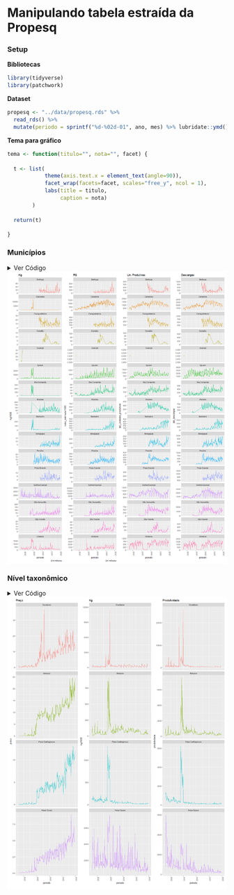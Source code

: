 Manipulando tabela estraída da Propesq
================

<style>
div.hidecode + pre {display: none}
</style>

### Setup

**Bibliotecas**

``` r
library(tidyverse)
library(patchwork)
```

**Dataset**

``` r
propesq <- "../data/propesq.rds" %>%
  read_rds() %>%
  mutate(periodo = sprintf("%d-%02d-01", ano, mes) %>% lubridate::ymd())
```

**Tema para gráfico**

``` r
tema <- function(titulo="", nota="", facet) {
  
  t <- list(
            theme(axis.text.x = element_text(angle=90)),
            facet_wrap(facets=facet, scales="free_y", ncol = 1),
            labs(title = titulo,
                 caption = nota) 
        )
  
  return(t)

}
```

### Municípios

<details>

<summary> Ver Código </summary>

``` r

plot.kg <- propesq %>% 
  group_by(municipio, periodo) %>%
  summarise(kg = sum(kg)) %>%
  ungroup() %>%
  ggplot() +
  geom_line(aes(x = periodo, y = kg/1000, color = factor(municipio)), show.legend = F) + 
  tema(titulo = "Kg", nota = "Em milhares", facet="municipio")

plot.vlr <- propesq %>% 
  group_by(municipio, periodo) %>%
  summarise(valor_estimado = sum(valor_estimado)) %>%
  ungroup() %>%
  ggplot() + 
  geom_line(aes(x = periodo, y = valor_estimado/1000, color = factor(municipio)), show.legend = F) +
  tema(titulo = "R$", nota = "Em milhares", facet="municipio")

plot.dscg <- propesq %>% 
  group_by(municipio, periodo) %>%
  summarise(qtd_descargas = sum(qtd_descargas)) %>%
  ungroup() %>%
  ggplot() + 
  geom_line(aes(x=periodo, y=qtd_descargas, color=factor(municipio)), show.legend = F) +
  tema(titulo = "Descargas", facet="municipio")

plot.un_prd <- propesq %>% 
  group_by(municipio, periodo) %>%
  summarise(qtd_unidades_produtivas = sum(qtd_unidades_produtivas)) %>%
  ungroup() %>%
  ggplot() + 
  geom_line(aes(x=periodo, y=qtd_unidades_produtivas, color=factor(municipio)), show.legend = F) +
  tema(titulo = "Un. Produtivas", facet="municipio") 
```

</details>

<img src="exemplo_manipulando_dados_propesq_files/figure-gfm/unnamed-chunk-5-1.png" style="display: block; margin: auto;" />

### Nível taxonômico

<details>

<summary> Ver Código </summary>

``` r
plot.preco <- propesq %>%
  na.omit(nivel_taxonomico) %>%
  filter(nivel_taxonomico != "Equinodermo") %>%
  group_by(nivel_taxonomico, periodo) %>%
  summarise(preco = sum(valor_estimado) / sum(kg)) %>%
  ungroup() %>%
  ggplot() + 
  geom_line(aes(x=periodo, y=preco, color=factor(nivel_taxonomico)), show.legend = F) +
  tema(titulo = "Preço", facet="nivel_taxonomico") 

plot.kg <- propesq %>%
  na.omit(nivel_taxonomico) %>%
  filter(nivel_taxonomico != "Equinodermo") %>%
  group_by(nivel_taxonomico, periodo) %>%
  summarise(kg = sum(kg)) %>%
  ungroup() %>%
  ggplot() + 
  geom_line(aes(x=periodo, y=kg/1000, color=factor(nivel_taxonomico)), show.legend = F) +
  tema(titulo = "Kg", facet="nivel_taxonomico") 

plot.produtividade_barco <-  propesq %>%
  na.omit(nivel_taxonomico) %>%
  filter(nivel_taxonomico != "Equinodermo") %>%
  group_by(nivel_taxonomico, periodo) %>%
  summarise(produtividade = sum(kg) / sum(qtd_unidades_produtivas)) %>%
  ungroup() %>%
  ggplot() + 
  geom_line(aes(x=periodo, y=produtividade, color=factor(nivel_taxonomico)), show.legend = F) +
  tema(titulo = "Produtividade", facet="nivel_taxonomico") 
```

</details>

<img src="exemplo_manipulando_dados_propesq_files/figure-gfm/unnamed-chunk-7-1.png" style="display: block; margin: auto;" />
